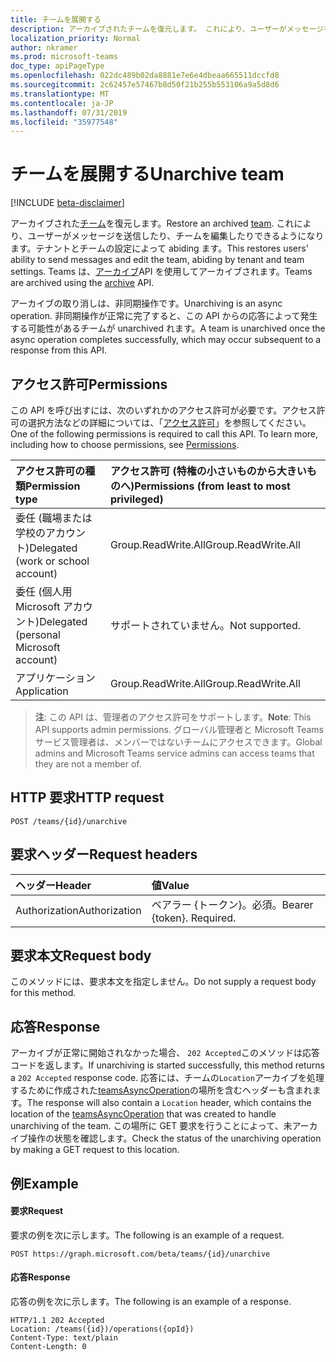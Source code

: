 ```yaml
---
title: チームを展開する
description: アーカイブされたチームを復元します。 これにより、ユーザーがメッセージを送信したり、チームを編集したりできるようになります。テナントとチームの設定によって abiding ます。 Teams は、アーカイブ API を使用してアーカイブされます。
localization_priority: Normal
author: nkramer
ms.prod: microsoft-teams
doc_type: apiPageType
ms.openlocfilehash: 022dc489b02da8881e7e6e4dbeaa665511dccfd8
ms.sourcegitcommit: 2c62457e57467b8d50f21b255b553106a9a5d8d6
ms.translationtype: MT
ms.contentlocale: ja-JP
ms.lasthandoff: 07/31/2019
ms.locfileid: "35977548"
---
```

# <a name="unarchive-team"></a><span data-ttu-id="da91e-105">チームを展開する</span><span class="sxs-lookup"><span data-stu-id="da91e-105">Unarchive team</span></span>

[!INCLUDE [beta-disclaimer](../../includes/beta-disclaimer.md)]

<span data-ttu-id="da91e-106">アーカイブされた[チーム](../resources/team.md)を復元します。</span><span class="sxs-lookup"><span data-stu-id="da91e-106">Restore an archived [team](../resources/team.md).</span></span> <span data-ttu-id="da91e-107">これにより、ユーザーがメッセージを送信したり、チームを編集したりできるようになります。テナントとチームの設定によって abiding ます。</span><span class="sxs-lookup"><span data-stu-id="da91e-107">This restores users' ability to send messages and edit the team, abiding by tenant and team settings.</span></span> <span data-ttu-id="da91e-108">Teams は、[アーカイブ](team-archive.md)API を使用してアーカイブされます。</span><span class="sxs-lookup"><span data-stu-id="da91e-108">Teams are archived using the [archive](team-archive.md) API.</span></span>

<span data-ttu-id="da91e-109">アーカイブの取り消しは、非同期操作です。</span><span class="sxs-lookup"><span data-stu-id="da91e-109">Unarchiving is an async operation.</span></span> <span data-ttu-id="da91e-110">非同期操作が正常に完了すると、この API からの応答によって発生する可能性があるチームが unarchived れます。</span><span class="sxs-lookup"><span data-stu-id="da91e-110">A team is unarchived once the async operation completes successfully, which may occur subsequent to a response from this API.</span></span>

## <a name="permissions"></a><span data-ttu-id="da91e-111">アクセス許可</span><span class="sxs-lookup"><span data-stu-id="da91e-111">Permissions</span></span>
<span data-ttu-id="da91e-p104">この API を呼び出すには、次のいずれかのアクセス許可が必要です。アクセス許可の選択方法などの詳細については、「[アクセス許可](/graph/permissions-reference)」を参照してください。</span><span class="sxs-lookup"><span data-stu-id="da91e-p104">One of the following permissions is required to call this API. To learn more, including how to choose permissions, see [Permissions](/graph/permissions-reference).</span></span>

|<span data-ttu-id="da91e-114">アクセス許可の種類</span><span class="sxs-lookup"><span data-stu-id="da91e-114">Permission type</span></span>      | <span data-ttu-id="da91e-115">アクセス許可 (特権の小さいものから大きいものへ)</span><span class="sxs-lookup"><span data-stu-id="da91e-115">Permissions (from least to most privileged)</span></span>              |
|:--------------------|:---------------------------------------------------------|
|<span data-ttu-id="da91e-116">委任 (職場または学校のアカウント)</span><span class="sxs-lookup"><span data-stu-id="da91e-116">Delegated (work or school account)</span></span> | <span data-ttu-id="da91e-117">Group.ReadWrite.All</span><span class="sxs-lookup"><span data-stu-id="da91e-117">Group.ReadWrite.All</span></span>    |
|<span data-ttu-id="da91e-118">委任 (個人用 Microsoft アカウント)</span><span class="sxs-lookup"><span data-stu-id="da91e-118">Delegated (personal Microsoft account)</span></span> | <span data-ttu-id="da91e-119">サポートされていません。</span><span class="sxs-lookup"><span data-stu-id="da91e-119">Not supported.</span></span>    |
|<span data-ttu-id="da91e-120">アプリケーション</span><span class="sxs-lookup"><span data-stu-id="da91e-120">Application</span></span> | <span data-ttu-id="da91e-121">Group.ReadWrite.All</span><span class="sxs-lookup"><span data-stu-id="da91e-121">Group.ReadWrite.All</span></span>    |

> <span data-ttu-id="da91e-122">**注**: この API は、管理者のアクセス許可をサポートします。</span><span class="sxs-lookup"><span data-stu-id="da91e-122">**Note**: This API supports admin permissions.</span></span> <span data-ttu-id="da91e-123">グローバル管理者と Microsoft Teams サービス管理者は、メンバーではないチームにアクセスできます。</span><span class="sxs-lookup"><span data-stu-id="da91e-123">Global admins and Microsoft Teams service admins can access teams that they are not a member of.</span></span>

## <a name="http-request"></a><span data-ttu-id="da91e-124">HTTP 要求</span><span class="sxs-lookup"><span data-stu-id="da91e-124">HTTP request</span></span>
<!-- { "blockType": "ignored" } -->
```http
POST /teams/{id}/unarchive
```

## <a name="request-headers"></a><span data-ttu-id="da91e-125">要求ヘッダー</span><span class="sxs-lookup"><span data-stu-id="da91e-125">Request headers</span></span>
| <span data-ttu-id="da91e-126">ヘッダー</span><span class="sxs-lookup"><span data-stu-id="da91e-126">Header</span></span>       | <span data-ttu-id="da91e-127">値</span><span class="sxs-lookup"><span data-stu-id="da91e-127">Value</span></span> |
|:---------------|:--------|
| <span data-ttu-id="da91e-128">Authorization</span><span class="sxs-lookup"><span data-stu-id="da91e-128">Authorization</span></span>  | <span data-ttu-id="da91e-p106">ベアラー {トークン}。必須。</span><span class="sxs-lookup"><span data-stu-id="da91e-p106">Bearer {token}. Required.</span></span>  |

## <a name="request-body"></a><span data-ttu-id="da91e-131">要求本文</span><span class="sxs-lookup"><span data-stu-id="da91e-131">Request body</span></span>
<span data-ttu-id="da91e-132">このメソッドには、要求本文を指定しません。</span><span class="sxs-lookup"><span data-stu-id="da91e-132">Do not supply a request body for this method.</span></span>

## <a name="response"></a><span data-ttu-id="da91e-133">応答</span><span class="sxs-lookup"><span data-stu-id="da91e-133">Response</span></span>

<span data-ttu-id="da91e-134">アーカイブが正常に開始されなかった場合、 `202 Accepted`このメソッドは応答コードを返します。</span><span class="sxs-lookup"><span data-stu-id="da91e-134">If unarchiving is started successfully, this method returns a `202 Accepted` response code.</span></span> <span data-ttu-id="da91e-135">応答には、チームの`Location`アーカイブを処理するために作成された[teamsAsyncOperation](../resources/teamsasyncoperation.md)の場所を含むヘッダーも含まれます。</span><span class="sxs-lookup"><span data-stu-id="da91e-135">The response will also contain a `Location` header, which contains the location of the [teamsAsyncOperation](../resources/teamsasyncoperation.md) that was created to handle unarchiving of the team.</span></span> <span data-ttu-id="da91e-136">この場所に GET 要求を行うことによって、未アーカイブ操作の状態を確認します。</span><span class="sxs-lookup"><span data-stu-id="da91e-136">Check the status of the unarchiving operation by making a GET request to this location.</span></span>

## <a name="example"></a><span data-ttu-id="da91e-137">例</span><span class="sxs-lookup"><span data-stu-id="da91e-137">Example</span></span>
#### <a name="request"></a><span data-ttu-id="da91e-138">要求</span><span class="sxs-lookup"><span data-stu-id="da91e-138">Request</span></span>
<span data-ttu-id="da91e-139">要求の例を次に示します。</span><span class="sxs-lookup"><span data-stu-id="da91e-139">The following is an example of a request.</span></span>
<!-- {
  "blockType": "ignored",
  "name": "unarchive_team"
}-->
```http
POST https://graph.microsoft.com/beta/teams/{id}/unarchive
```

#### <a name="response"></a><span data-ttu-id="da91e-140">応答</span><span class="sxs-lookup"><span data-stu-id="da91e-140">Response</span></span>
<span data-ttu-id="da91e-141">応答の例を次に示します。</span><span class="sxs-lookup"><span data-stu-id="da91e-141">The following is an example of a response.</span></span>
```http
HTTP/1.1 202 Accepted
Location: /teams({id})/operations({opId})
Content-Type: text/plain
Content-Length: 0
```

<!-- uuid: 9a9bb83f-6f35-4426-bb04-73ca43ad6cc8
2015-10-25 14:57:30 UTC -->
<!--
{
  "type": "#page.annotation",
  "description": "Unarchive team",
  "keywords": "",
  "section": "documentation",
  "tocPath": "",
  "suppressions": []
}
-->
